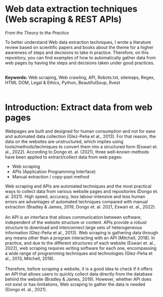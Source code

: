 # Web data extraction techniques (Web scraping & REST APIs) 
<i>From the Theory to the Practice</i>

To better understand Web data extraction techniques, I wrote a literature review based on scientific papers and books about the theme for a higher awareness of steps and decisions to take in practice. Therefore, on this repository, you can find examples of how to automatically gather data from web pages by having the steps and decisions taken under good practices. <br><br>

<b>Keywords:</b> Web scraping, Web crawling, API, Robots.txt, sitemaps,	Regex, HTML DOM, Legal & Ethics, Python, BeautifulSoup, Rvest <br><br>

# Introduction: Extract data from web pages
Webpages are built and designed for human consumption and not for ease and automated data collection (Glez-Peña et al., 2013). For that reason, the data on the websites are unstructured, which implies using tools/methods/techniques to convert them into a structured form (Eswari et. al., 2022). According to Dongo et. al. (2021), three well-known methods have been applied to extract/collect data from web pages:
- Web scraping
- APIs (Application Programming Interface)
- Manual extraction / copy-past method <br>

Web scraping and APIs are automated techniques and the most practical ways to collect data from various website pages and repositories (Dongo et. al. 2021). High speed, accuracy, less labour-intensive and less human errors are advantages of automated techniques compared with manual extraction (Bradley & James, 2019, Dongo et. al. 2021, Eswari et. al., 2022). <br><br>
An API is an interface that allows communication between software, independent of the website structure or content. APIs provide a robust structure to download and interconnect large sets of heterogeneous information (Glez-Peña et al., 2013). Web scraping is gathering data through any means other than a program interacting with an API (Mitchell, 2018). In practice, and due to the different structures of each website (Eswari et. al., 2022), web scraping requires writing software for each one, encompassing a wide range of programming techniques and technologies (Glez-Peña et al., 2013, Mitchell, 2018). <br><br>
Therefore, before scraping a website, it is a good idea to check if it offers an API that allows users to quickly collect data directly from the database behind the website (Bradley & James, 2019). However, whether API does not exist or has limitations, Web scraping to gather the data is needed (Dongo et. al., 2021). 


 
